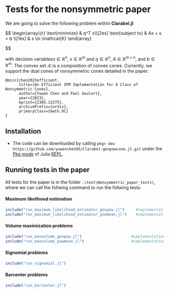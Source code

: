 # Tests for the nonsymmetric paper

We are going to solve the following problem within __Clarabel.jl__:

$$
\begin{array}{r}
\text{minimize} &  q^T x\\\\[2ex]
\text{subject to} & Ax + s = b \\\\[1ex]
        & s \in \mathcal{K}
\end{array}

$$

with decision variables$x \in \mathbb{R}^n$, $s \in \mathbb{R}^m$ and $q \in \mathbb{R}^n$, $A \in \mathbb{R}^{m \times n}$, and $b \in \mathbb{R}^m$.
The convex set $\mathcal{K}$ is a composition of convex cones. Currently, we support the dual cones of nonsymmetric cones detailed in the paper:

```
@misc{chen2023efficient,
      title={An Efficient IPM Implementation for A Class of Nonsymmetric Cones}, 
      author={Yuwen Chen and Paul Goulart},
      year={2023},
      eprint={2305.12275},
      archivePrefix={arXiv},
      primaryClass={math.OC}
}
```

## Installation

- The code can be downloaded by calling `pkg> dev https://github.com/yuwenchen95/Clarabel-genpowcone.jl.git` under the [Pkg mode](https://docs.julialang.org/en/v1/stdlib/REPL/#Pkg-mode) of Julia [REPL](https://docs.julialang.org/en/v1/stdlib/REPL/#The-Julia-REPL).

## Running tests in the paper

All tests for the paper is in the folder `.\test\Nonsymmetric_paper_tests\`, where we can call the follwing command to run the follwing tests:

#### Maximum likelihood estimation

```julia
include("run_maximum_likelihood_estimator_genpow.jl")     #implementation for generalized power cones
include("run_maximum_likelihood_estimator_powmean.jl")    #implementation for power mean cones
```

#### Volume maximization problems

```julia
include("run_maxvolume_genpow.jl")                      #implementation for generalized power cones
include("run_maxvolume_powmean.jl")                     #implementation for power mean cones
```

#### Signomial problems

```julia
include("run_signomial.jl")
```

#### Barcenter problems

```julia
include("run_barcenter.jl")
```
